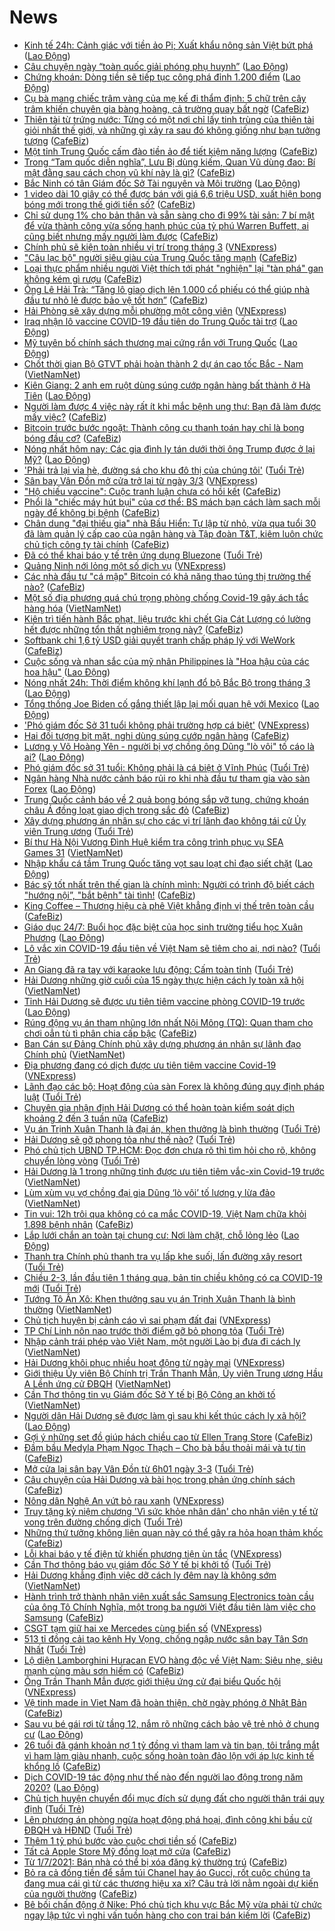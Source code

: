 # News

- [Kinh tế 24h: Cảnh giác với tiền ảo Pi; Xuất khẩu nông sản Việt bứt phá](https://laodong.vn/kinh-te/kinh-te-24h-canh-giac-voi-tien-ao-pi-xuat-khau-nong-san-viet-but-pha-885186.ldo) ([Lao Động](https://laodong.vn))
- [Câu chuyện ngày “toàn quốc giải phóng phụ huynh”](https://laodong.vn/giao-duc/cau-chuyen-ngay-toan-quoc-giai-phong-phu-huynh-885118.ldo) ([Lao Động](https://laodong.vn))
- [Chứng khoán: Dòng tiền sẽ tiếp tục công phá đỉnh 1.200 điểm](https://laodong.vn/kinh-te/chung-khoan-dong-tien-se-tiep-tuc-cong-pha-dinh-1200-diem-885183.ldo) ([Lao Động](https://laodong.vn))
- [Cụ bà mang chiếc trâm vàng của mẹ kế đi thẩm định: 5 chữ trên cây trâm khiến chuyên gia bàng hoàng, cả trường quay bất ngờ](https://cafebiz.vn/cu-ba-mang-chiec-tram-vang-cua-me-ke-di-tham-dinh-5-chu-tren-cay-tram-khien-chuyen-gia-bang-hoang-ca-truong-quay-bat-ngo-2021030221092433.chn) ([CafeBiz](https://cafebiz.vn))
- [Thiên tài từ trứng nước: Từng có một nơi chỉ lấy tinh trùng của thiên tài giỏi nhất thế giới, và những gì xảy ra sau đó không giống như bạn tưởng tượng](https://cafebiz.vn/thien-tai-tu-trung-nuoc-tung-co-mot-noi-chi-lay-tinh-trung-cua-thien-tai-gioi-nhat-the-gioi-va-nhung-gi-xay-ra-sau-do-khong-giong-nhu-ban-tuong-tuong-20210302205916712.chn) ([CafeBiz](https://cafebiz.vn))
- [Một tỉnh Trung Quốc cấm đào tiền ảo để tiết kiệm năng lượng](https://cafebiz.vn/mot-tinh-trung-quoc-cam-dao-tien-ao-de-tiet-kiem-nang-luong-20210302194625344.chn) ([CafeBiz](https://cafebiz.vn))
- [Trong “Tam quốc diễn nghĩa”, Lưu Bị dùng kiếm, Quan Vũ dùng đao: Bí mật đằng sau cách chọn vũ khí này là gì?](https://cafebiz.vn/trong-tam-quoc-dien-nghia-luu-bi-dung-kiem-quan-vu-dung-dao-bi-mat-dang-sau-cach-chon-vu-khi-nay-la-gi-20210302205448023.chn) ([CafeBiz](https://cafebiz.vn))
- [Bắc Ninh có tân Giám đốc Sở Tài nguyên và Môi trường](https://laodong.vn/thoi-su/bac-ninh-co-tan-giam-doc-so-tai-nguyen-va-moi-truong-885184.ldo) ([Lao Động](https://laodong.vn))
- [1 video dài 10 giây có thể được bán với giá 6,6 triệu USD, xuất hiện bong bóng mới trong thế giới tiền số?](https://cafebiz.vn/1-video-dai-10-giay-co-the-duoc-ban-voi-gia-66-trieu-usd-xuat-hien-bong-bong-moi-trong-the-gioi-tien-so-20210302194504227.chn) ([CafeBiz](https://cafebiz.vn))
- [Chỉ sử dụng 1% cho bản thân và sẵn sàng cho đi 99% tài sản: 7 bí mật để vừa thành công vừa sống hạnh phúc của tỷ phú Warren Buffett, ai cũng biết nhưng mấy người làm được](https://cafebiz.vn/chi-su-dung-1-cho-ban-than-va-san-sang-cho-di-99-tai-san-7-bi-mat-de-vua-thanh-cong-vua-song-hanh-phuc-cua-ty-phu-warren-buffett-ai-cung-biet-nhung-may-nguoi-lam-duoc-20210302211246339.chn) ([CafeBiz](https://cafebiz.vn))
- [Chính phủ sẽ kiện toàn nhiều vị trí trong tháng 3](https://vnexpress.net/chinh-phu-se-kien-toan-nhieu-vi-tri-trong-thang-3-4242558.html) ([VNExpress](https://vnexpress.net))
- ["Câu lạc bộ" người siêu giàu của Trung Quốc tăng mạnh](https://cafebiz.vn/cau-lac-bo-nguoi-sieu-giau-cua-trung-quoc-tang-manh-20210302182310102.chn) ([CafeBiz](https://cafebiz.vn))
- [Loại thực phẩm nhiều người Việt thích tới phát "nghiện" lại "tàn phá" gan không kém gì rượu](https://cafebiz.vn/loai-thuc-pham-nhieu-nguoi-viet-thich-toi-phat-nghien-lai-tan-pha-gan-khong-kem-gi-ruou-20210302171457578.chn) ([CafeBiz](https://cafebiz.vn))
- [Ông Lê Hải Trà: “Tăng lô giao dịch lên 1.000 cổ phiếu có thể giúp nhà đầu tư nhỏ lẻ được bảo vệ tốt hơn”](https://cafebiz.vn/ong-le-hai-tra-tang-lo-giao-dich-len-1000-co-phieu-co-the-giup-nha-dau-tu-nho-le-duoc-bao-ve-tot-hon-20210302211736065.chn) ([CafeBiz](https://cafebiz.vn))
- [Hải Phòng sẽ xây dựng mỗi phường một công viên](https://vnexpress.net/hai-phong-se-xay-dung-moi-phuong-mot-cong-vien-4242572.html) ([VNExpress](https://vnexpress.net))
- [Iraq nhận lô vaccine COVID-19 đầu tiên do Trung Quốc tài trợ](https://laodong.vn/the-gioi/iraq-nhan-lo-vaccine-covid-19-dau-tien-do-trung-quoc-tai-tro-885178.ldo) ([Lao Động](https://laodong.vn))
- [Mỹ tuyên bố chính sách thương mại cứng rắn với Trung Quốc](https://laodong.vn/the-gioi/my-tuyen-bo-chinh-sach-thuong-mai-cung-ran-voi-trung-quoc-885119.ldo) ([Lao Động](https://laodong.vn))
- [Chốt thời gian Bộ GTVT phải hoàn thành 2 dự án cao tốc Bắc - Nam](http://vietnamnet.vn/vn/thoi-su/an-toan-giao-thong/chot-thoi-gian-bo-gtvt-phai-hoan-thanh-2-du-an-cao-toc-bac-nam-716727.html) ([VietNamNet](https://vietnamnet.vn))
- [Kiên Giang: 2 anh em ruột dùng súng cướp ngân hàng bất thành ở Hà Tiên](https://laodong.vn/phap-luat/kien-giang-2-anh-em-ruot-dung-sung-cuop-ngan-hang-bat-thanh-o-ha-tien-885165.ldo) ([Lao Động](https://laodong.vn))
- [Người làm được 4 việc này rất ít khi mắc bệnh ung thư: Bạn đã làm được mấy việc?](https://cafebiz.vn/nguoi-lam-duoc-4-viec-nay-rat-it-khi-mac-benh-ung-thu-ban-da-lam-duoc-may-viec-20210302171219349.chn) ([CafeBiz](https://cafebiz.vn))
- [Bitcoin trước bước ngoặt: Thành công cụ thanh toán hay chỉ là bong bóng đầu cơ?](https://cafebiz.vn/bitcoin-truoc-buoc-ngoat-thanh-cong-cu-thanh-toan-hay-chi-la-bong-bong-dau-co-20210302183401446.chn) ([CafeBiz](https://cafebiz.vn))
- [Nóng nhất hôm nay: Các gia đình ly tán dưới thời ông Trump được ở lại Mỹ?](https://laodong.vn/video-the-gioi/nong-nhat-hom-nay-cac-gia-dinh-ly-tan-duoi-thoi-ong-trump-duoc-o-lai-my-885131.ldo) ([Lao Động](https://laodong.vn))
- ['Phải trả lại vỉa hè, đường sá cho khu đô thị của chúng tôi'](https://tuoitre.vn/phai-tra-lai-via-he-duong-sa-cho-khu-do-thi-cua-chung-toi-20210302200952795.htm) ([Tuổi Trẻ](https://tuoitre.vn))
- [Sân bay Vân Đồn mở cửa trở lại từ ngày 3/3](https://vnexpress.net/san-bay-van-don-mo-cua-tro-lai-tu-ngay-3-3-4242574.html) ([VNExpress](https://vnexpress.net))
- ["Hộ chiếu vaccine": Cuộc tranh luận chưa có hồi kết](https://cafebiz.vn/ho-chieu-vaccine-cuoc-tranh-luan-chua-co-hoi-ket-20210302183548187.chn) ([CafeBiz](https://cafebiz.vn))
- [Phổi là "chiếc máy hút bụi" của cơ thể: BS mách bạn cách làm sạch mỗi ngày để không bị bệnh](https://cafebiz.vn/phoi-la-chiec-may-hut-bui-cua-co-the-bs-mach-ban-cach-lam-sach-moi-ngay-de-khong-bi-benh-20210302171013539.chn) ([CafeBiz](https://cafebiz.vn))
- [Chân dung "đại thiếu gia" nhà Bầu Hiển: Tự lập từ nhỏ, vừa qua tuổi 30 đã làm quản lý cấp cao của ngân hàng và Tập đoàn T&T, kiêm luôn chức chủ tịch công ty tài chính](https://cafebiz.vn/chan-dung-dai-thieu-gia-nha-bau-hien-tu-lap-tu-nho-vua-qua-tuoi-30-da-lam-quan-ly-cap-cao-cua-ngan-hang-va-tap-doan-tt-kiem-luon-chuc-chu-tich-cong-ty-tai-chinh-20210302203409832.chn) ([CafeBiz](https://cafebiz.vn))
- [Đã có thể khai báo y tế trên ứng dụng Bluezone](https://tuoitre.vn/da-co-the-khai-bao-y-te-tren-ung-dung-bluezone-20210302194224385.htm) ([Tuổi Trẻ](https://tuoitre.vn))
- [Quảng Ninh nới lỏng một số dịch vụ](https://vnexpress.net/quang-ninh-noi-long-mot-so-dich-vu-4242560.html) ([VNExpress](https://vnexpress.net))
- [Các nhà đầu tư "cá mập" Bitcoin có khả năng thao túng thị trường thế nào?](https://cafebiz.vn/cac-nha-dau-tu-ca-map-bitcoin-co-kha-nang-thao-tung-thi-truong-the-nao-2021030218323731.chn) ([CafeBiz](https://cafebiz.vn))
- [Một số địa phương quá chú trọng phòng chống Covid-19 gây ách tắc hàng hóa](http://vietnamnet.vn/vn/thoi-su/mot-so-dia-phuong-qua-chu-trong-phong-chong-covid-19-gay-ach-tac-hang-hoa-716718.html) ([VietNamNet](https://vietnamnet.vn))
- [Kiên trì tiến hành Bắc phạt, liệu trước khi chết Gia Cát Lượng có lường hết được những tổn thất nghiêm trọng này?](https://cafebiz.vn/kien-tri-tien-hanh-bac-phat-lieu-truoc-khi-chet-gia-cat-luong-co-luong-het-duoc-nhung-ton-that-nghiem-trong-nay-202103021706274.chn) ([CafeBiz](https://cafebiz.vn))
- [Softbank chi 1,6 tỷ USD giải quyết tranh chấp pháp lý với WeWork](https://cafebiz.vn/softbank-chi-16-ty-usd-giai-quyet-tranh-chap-phap-ly-voi-wework-20210302182148004.chn) ([CafeBiz](https://cafebiz.vn))
- [Cuộc sống và nhan sắc của mỹ nhân Philippines là &quot;Hoa hậu của các hoa hậu&quot;](https://laodong.vn/photo/cuoc-song-va-nhan-sac-cua-my-nhan-philippines-la-hoa-hau-cua-cac-hoa-hau-884960.ldo) ([Lao Động](https://laodong.vn))
- [Nóng nhất 24h: Thời điểm không khí lạnh đổ bộ Bắc Bộ trong tháng 3](https://laodong.vn/video/nong-nhat-24h-thoi-diem-khong-khi-lanh-do-bo-bac-bo-trong-thang-3-885098.ldo) ([Lao Động](https://laodong.vn))
- [Tổng thống Joe Biden cố gắng thiết lập lại mối quan hệ với Mexico](https://laodong.vn/photo/tong-thong-joe-biden-co-gang-thiet-lap-lai-moi-quan-he-voi-mexico-884905.ldo) ([Lao Động](https://laodong.vn))
- ['Phó giám đốc Sở 31 tuổi không phải trường hợp cá biệt'](https://vnexpress.net/pho-giam-doc-so-31-tuoi-khong-phai-truong-hop-ca-biet-4242555.html) ([VNExpress](https://vnexpress.net))
- [Hai đối tượng bịt mặt, nghi dùng súng cướp ngân hàng](https://cafebiz.vn/hai-doi-tuong-bit-mat-nghi-dung-sung-cuop-ngan-hang-20210302195436638.chn) ([CafeBiz](https://cafebiz.vn))
- [Lương y Võ Hoàng Yên - người bị vợ chồng ông Dũng &quot;lò vôi&quot; tố cáo là ai?](https://laodong.vn/video/luong-y-vo-hoang-yen-nguoi-bi-vo-chong-ong-dung-lo-voi-to-cao-la-ai-884993.ldo) ([Lao Động](https://laodong.vn))
- [Phó giám đốc sở 31 tuổi: Không phải là cá biệt ở Vĩnh Phúc](https://tuoitre.vn/pho-giam-doc-so-31-tuoi-khong-phai-la-ca-biet-o-vinh-phuc-20210302191351875.htm) ([Tuổi Trẻ](https://tuoitre.vn))
- [Ngân hàng Nhà nước cảnh báo rủi ro khi nhà đầu tư tham gia vào sàn Forex](https://laodong.vn/phap-luat/ngan-hang-nha-nuoc-canh-bao-rui-ro-khi-nha-dau-tu-tham-gia-vao-san-forex-885138.ldo) ([Lao Động](https://laodong.vn))
- [Trung Quốc cảnh báo về 2 quả bong bóng sắp vỡ tung, chứng khoán châu Á đồng loạt giao dịch trong sắc đỏ](https://cafebiz.vn/trung-quoc-canh-bao-ve-2-qua-bong-bong-sap-vo-tung-chung-khoan-chau-a-dong-loat-giao-dich-trong-sac-do-20210302182939691.chn) ([CafeBiz](https://cafebiz.vn))
- [Xây dựng phương án nhân sự cho các vị trí lãnh đạo không tái cử Ủy viên Trung ương](https://tuoitre.vn/xay-dung-phuong-an-nhan-su-cho-cac-vi-tri-lanh-dao-khong-tai-cu-uy-vien-trung-uong-20210302192936739.htm) ([Tuổi Trẻ](https://tuoitre.vn))
- [Bí thư Hà Nội Vương Đình Huệ kiểm tra công trình phục vụ SEA Games 31](http://vietnamnet.vn/vn/thoi-su/bi-thu-ha-noi-vuong-dinh-hue-kiem-tra-cong-trinh-phuc-vu-sea-games-31-716716.html) ([VietNamNet](https://vietnamnet.vn))
- [Nhập khẩu cá tầm Trung Quốc tăng vọt sau loạt chỉ đạo siết chặt](https://laodong.vn/kinh-te/nhap-khau-ca-tam-trung-quoc-tang-vot-sau-loat-chi-dao-siet-chat-885028.ldo) ([Lao Động](https://laodong.vn))
- [Bác sỹ tốt nhất trên thế gian là chính mình: Người có trình độ biết cách "hướng nội”, "bắt bệnh" tài tình!](https://cafebiz.vn/bac-sy-tot-nhat-tren-the-gian-la-chinh-minh-nguoi-co-trinh-do-biet-cach-huong-noi-bat-benh-tai-tinh-2021030117172458.chn) ([CafeBiz](https://cafebiz.vn))
- [King Coffee – Thương hiệu cà phê Việt khẳng định vị thế trên toàn cầu](https://cafebiz.vn/king-coffee-thuong-hieu-ca-phe-viet-khang-dinh-vi-the-tren-toan-cau-20210302161140148.chn) ([CafeBiz](https://cafebiz.vn))
- [Giáo dục 24/7: Buổi học đặc biệt của học sinh trường tiểu học Xuân Phương](https://laodong.vn/video/giao-duc-247-buoi-hoc-dac-biet-cua-hoc-sinh-truong-tieu-hoc-xuan-phuong-885103.ldo) ([Lao Động](https://laodong.vn))
- [Lô vắc xin COVID-19 đầu tiên về Việt Nam sẽ tiêm cho ai, nơi nào?](https://tuoitre.vn/lo-vac-xin-covid-19-dau-tien-ve-viet-nam-se-tiem-cho-ai-noi-nao-20210302185316538.htm) ([Tuổi Trẻ](https://tuoitre.vn))
- [An Giang đã ra tay với karaoke lưu động: Cấm toàn tỉnh](https://tuoitre.vn/an-giang-da-ra-tay-voi-karaoke-luu-dong-cam-toan-tinh-20210302174629553.htm) ([Tuổi Trẻ](https://tuoitre.vn))
- [Hải Dương những giờ cuối của 15 ngày thực hiện cách ly toàn xã hội](http://vietnamnet.vn/vn/thoi-su/hai-duong-nhung-gio-cuoi-cua-15-ngay-thuc-hien-cach-ly-toan-xa-hoi-716713.html) ([VietNamNet](https://vietnamnet.vn))
- [Tỉnh Hải Dương sẽ được ưu tiên tiêm vaccine phòng COVID-19 trước](https://laodong.vn/xa-hoi/tinh-hai-duong-se-duoc-uu-tien-tiem-vaccine-phong-covid-19-truoc-885142.ldo) ([Lao Động](https://laodong.vn))
- [Rúng động vụ án tham nhũng lớn nhất Nội Mông (TQ): Quan tham cho chơi oẳn tù tì phân chia cấp bậc](https://cafebiz.vn/rung-dong-vu-an-tham-nhung-lon-nhat-noi-mong-tq-quan-tham-cho-choi-oan-tu-ti-phan-chia-cap-bac-20210302182756393.chn) ([CafeBiz](https://cafebiz.vn))
- [Ban Cán sự Đảng Chính phủ xây dựng phương án nhân sự lãnh đạo Chính phủ](http://vietnamnet.vn/vn/thoi-su/chinh-tri/ban-can-su-dang-chinh-phu-xay-dung-phuong-an-nhan-su-lanh-dao-chinh-phu-716696.html) ([VietNamNet](https://vietnamnet.vn))
- [Địa phương đang có dịch được ưu tiên tiêm vaccine Covid-19](https://vnexpress.net/dia-phuong-dang-co-dich-duoc-uu-tien-tiem-vaccine-covid-19-4242524.html) ([VNExpress](https://vnexpress.net))
- [Lãnh đạo các bộ: Hoạt động của sàn Forex là không đúng quy định pháp luật](https://tuoitre.vn/lanh-dao-cac-bo-hoat-dong-cua-san-forex-la-khong-dung-quy-dinh-phap-luat-20210302183843371.htm) ([Tuổi Trẻ](https://tuoitre.vn))
- [Chuyên gia nhận định Hải Dương có thể hoàn toàn kiểm soát dịch khoảng 2 đến 3 tuần nữa](https://cafebiz.vn/chuyen-gia-nhan-dinh-hai-duong-co-the-hoan-toan-kiem-soat-dich-khoang-2-den-3-tuan-nua-2021030218191268.chn) ([CafeBiz](https://cafebiz.vn))
- [Vụ án Trịnh Xuân Thanh là đại án, khen thưởng là bình thường](https://tuoitre.vn/vu-an-trinh-xuan-thanh-la-dai-an-khen-thuong-la-binh-thuong-20210302182111805.htm) ([Tuổi Trẻ](https://tuoitre.vn))
- [Hải Dương sẽ gỡ phong tỏa như thế nào?](https://tuoitre.vn/hai-duong-se-go-phong-toa-nhu-the-nao-20210302180925215.htm) ([Tuổi Trẻ](https://tuoitre.vn))
- [Phó chủ tịch UBND TP.HCM: Đọc đơn chưa rõ thì tìm hỏi cho rõ, không chuyển lòng vòng](https://tuoitre.vn/pho-chu-tich-ubnd-tp-hcm-doc-don-chua-ro-thi-tim-hoi-cho-ro-khong-chuyen-long-vong-20210302182006035.htm) ([Tuổi Trẻ](https://tuoitre.vn))
- [Hải Dương là 1 trong những tỉnh được ưu tiên tiêm vắc-xin Covid-19 trước](http://vietnamnet.vn/vn/thoi-su/hai-duong-la-1-trong-nhung-tinh-duoc-uu-tien-tiem-vac-xin-covid-19-truoc-716702.html) ([VietNamNet](https://vietnamnet.vn))
- [Lùm xùm vụ vợ chồng đại gia Dũng ‘lò vôi’ tố lương y lừa đảo](http://vietnamnet.vn/vn/thoi-su/lum-xum-vu-vo-chong-dai-gia-dung-lo-voi-to-luong-y-lua-dao-716703.html) ([VietNamNet](https://vietnamnet.vn))
- [Tin vui: 12h trôi qua không có ca mắc COVID-19, Việt Nam chữa khỏi 1.898 bệnh nhân](https://cafebiz.vn/tin-vui-12h-troi-qua-khong-co-ca-mac-covid-19-viet-nam-chua-khoi-1898-benh-nhan-20210302181315005.chn) ([CafeBiz](https://cafebiz.vn))
- [Lắp lưới chắn an toàn tại chung cư: Nơi làm chặt, chỗ lỏng lẻo](https://laodong.vn/photo/lap-luoi-chan-an-toan-tai-chung-cu-noi-lam-chat-cho-long-leo-885060.ldo) ([Lao Động](https://laodong.vn))
- [Thanh tra Chính phủ thanh tra vụ lấp khe suối, lấn đường xây resort](https://tuoitre.vn/thanh-tra-chinh-phu-thanh-tra-vu-lap-khe-suoi-lan-duong-xay-resort-20210302174152294.htm) ([Tuổi Trẻ](https://tuoitre.vn))
- [Chiều 2-3, lần đầu tiên 1 tháng qua, bản tin chiều không có ca COVID-19 mới](https://tuoitre.vn/chieu-2-3-lan-dau-tien-1-thang-qua-ban-tin-chieu-khong-co-ca-covid-19-moi-2021030218182437.htm) ([Tuổi Trẻ](https://tuoitre.vn))
- [Tướng Tô Ân Xô: Khen thưởng sau vụ án Trịnh Xuân Thanh là bình thường](http://vietnamnet.vn/vn/thoi-su/tuong-to-an-xo-khen-thuong-sau-vu-an-trinh-xuan-thanh-la-binh-thuong-716695.html) ([VietNamNet](https://vietnamnet.vn))
- [Chủ tịch huyện bị cảnh cáo vì sai phạm đất đai](https://vnexpress.net/chu-tich-huyen-bi-canh-cao-vi-sai-pham-dat-dai-4242549.html) ([VNExpress](https://vnexpress.net))
- [TP Chí Linh nôn nao trước thời điểm gỡ bỏ phong tỏa](https://tuoitre.vn/tp-chi-linh-non-nao-truoc-thoi-diem-go-bo-phong-toa-20210302165150846.htm) ([Tuổi Trẻ](https://tuoitre.vn))
- [Nhập cảnh trái phép vào Việt Nam, một người Lào bị đưa đi cách ly](http://vietnamnet.vn/vn/thoi-su/nhap-canh-trai-phep-vao-viet-nam-mot-nguoi-lao-bi-dua-di-cach-ly-716697.html) ([VietNamNet](https://vietnamnet.vn))
- [Hải Dương khôi phục nhiều hoạt động từ ngày mai](https://vnexpress.net/hai-duong-khoi-phuc-nhieu-hoat-dong-tu-ngay-mai-4242471.html) ([VNExpress](https://vnexpress.net))
- [Giới thiệu Ủy viên Bộ Chính trị Trần Thanh Mẫn, Ủy viên Trung ương Hầu A Lềnh ứng cử ĐBQH](http://vietnamnet.vn/vn/thoi-su/quoc-hoi/gioi-thieu-uy-vien-bo-chinh-tri-tran-thanh-man-uy-vien-trung-uong-hau-a-lenh-ung-cu-dbqh-716687.html) ([VietNamNet](https://vietnamnet.vn))
- [Cần Thơ thông tin vụ Giám đốc Sở Y tế bị Bộ Công an khởi tố](http://vietnamnet.vn/vn/thoi-su/can-tho-thong-tin-vu-giam-doc-so-y-te-bi-bo-cong-an-khoi-to-716688.html) ([VietNamNet](https://vietnamnet.vn))
- [Người dân Hải Dương sẽ được làm gì sau khi kết thúc cách ly xã hội?](https://laodong.vn/video/nguoi-dan-hai-duong-se-duoc-lam-gi-sau-khi-ket-thuc-cach-ly-xa-hoi-885076.ldo) ([Lao Động](https://laodong.vn))
- [Gợi ý những set đồ giúp hách chiều cao từ Ellen Trang Store](https://cafebiz.vn/goi-y-nhung-set-do-giup-hach-chieu-cao-tu-ellen-trang-store-20210302134559561.chn) ([CafeBiz](https://cafebiz.vn))
- [Đầm bầu Medyla Phạm Ngọc Thạch – Cho bà bầu thoải mái và tự tin](https://cafebiz.vn/dam-bau-medyla-pham-ngoc-thach-cho-ba-bau-thoai-mai-va-tu-tin-20210302134520573.chn) ([CafeBiz](https://cafebiz.vn))
- [Mở cửa lại sân bay Vân Đồn từ 6h01 ngày 3-3](https://tuoitre.vn/mo-cua-lai-san-bay-van-don-tu-6h01-ngay-3-3-20210302170243411.htm) ([Tuổi Trẻ](https://tuoitre.vn))
- [Câu chuyện của Hải Dương và bài học trong phản ứng chính sách](https://cafebiz.vn/cau-chuyen-cua-hai-duong-va-bai-hoc-trong-phan-ung-chinh-sach-20210302172354819.chn) ([CafeBiz](https://cafebiz.vn))
- [Nông dân Nghệ An vứt bỏ rau xanh](https://vnexpress.net/nong-dan-nghe-an-vut-bo-rau-xanh-4242458.html) ([VNExpress](https://vnexpress.net))
- [Truy tặng kỷ niệm chương 'Vì sức khỏe nhân dân' cho nhân viên y tế tử vong trên đường chống dịch](https://tuoitre.vn/truy-tang-ky-niem-chuong-vi-suc-khoe-nhan-dan-cho-nhan-vien-y-te-tu-vong-tren-duong-chong-dich-20210302164757437.htm) ([Tuổi Trẻ](https://tuoitre.vn))
- [Những thứ tưởng không liên quan này có thể gây ra hỏa hoạn thảm khốc](https://cafebiz.vn/nhung-thu-tuong-khong-lien-quan-nay-co-the-gay-ra-hoa-hoan-tham-khoc-20210302170312424.chn) ([CafeBiz](https://cafebiz.vn))
- [Lỗi khai báo y tế điện tử khiến phương tiện ùn tắc](https://vnexpress.net/loi-khai-bao-y-te-dien-tu-khien-phuong-tien-un-tac-4242483.html) ([VNExpress](https://vnexpress.net))
- [Cần Thơ thông báo vụ giám đốc Sở Y tế bị khởi tố](https://tuoitre.vn/can-tho-thong-bao-vu-giam-doc-so-y-te-bi-khoi-to-20210302165533131.htm) ([Tuổi Trẻ](https://tuoitre.vn))
- [Hải Dương khẳng định việc dỡ cách ly đêm nay là không sớm](http://vietnamnet.vn/vn/thoi-su/hai-duong-khang-dinh-viec-do-cach-ly-dem-nay-la-khong-som-716664.html) ([VietNamNet](https://vietnamnet.vn))
- [Hành trình trở thành nhân viên xuất sắc Samsung Electronics toàn cầu của ông Tô Chính Nghĩa, một trong ba người Việt đầu tiên làm việc cho Samsung](https://cafebiz.vn/hanh-trinh-tro-thanh-nhan-vien-xuat-sac-samsung-electronics-toan-cau-cua-ong-to-chinh-nghia-mot-trong-ba-nguoi-viet-dau-tien-lam-viec-cho-samsung-20210302154948557.chn) ([CafeBiz](https://cafebiz.vn))
- [CSGT tạm giữ hai xe Mercedes cùng biển số](https://vnexpress.net/csgt-tam-giu-hai-xe-mercedes-cung-bien-so-4242477.html) ([VNExpress](https://vnexpress.net))
- [513 tỉ đồng cải tạo kênh Hy Vọng, chống ngập nước sân bay Tân Sơn Nhất](https://tuoitre.vn/513-ti-dong-cai-tao-kenh-hy-vong-chong-ngap-nuoc-san-bay-tan-son-nhat-20210302165203061.htm) ([Tuổi Trẻ](https://tuoitre.vn))
- [Lộ diện Lamborghini Huracan EVO hàng độc về Việt Nam: Siêu nhẹ, siêu mạnh cùng màu sơn hiếm có](https://cafebiz.vn/lo-dien-lamborghini-huracan-evo-hang-doc-ve-viet-nam-sieu-nhe-sieu-manh-cung-mau-son-hiem-co-20210302154243097.chn) ([CafeBiz](https://cafebiz.vn))
- [Ông Trần Thanh Mẫn được giới thiệu ứng cử đại biểu Quốc hội](https://vnexpress.net/ong-tran-thanh-man-duoc-gioi-thieu-ung-cu-dai-bieu-quoc-hoi-4242422.html) ([VNExpress](https://vnexpress.net))
- [Vệ tinh made in Viet Nam đã hoàn thiện, chờ ngày phóng ở Nhật Bản](https://cafebiz.vn/ve-tinh-made-in-viet-nam-da-hoan-thien-cho-ngay-phong-o-nhat-ban-20210302161714726.chn) ([CafeBiz](https://cafebiz.vn))
- [Sau vụ bé gái rơi từ tầng 12, nắm rõ những cách bảo vệ trẻ nhỏ ở chung cư](https://laodong.vn/infographic/sau-vu-be-gai-roi-tu-tang-12-nam-ro-nhung-cach-bao-ve-tre-nho-o-chung-cu-884946.ldo) ([Lao Động](https://laodong.vn))
- [26 tuổi đã gánh khoản nợ 1 tỷ đồng vì tham lam và tin bạn, tôi trắng mắt vì ham làm giàu nhanh, cuộc sống hoàn toàn đảo lộn với áp lực kinh tế khổng lồ](https://cafebiz.vn/26-tuoi-da-ganh-khoan-no-1-ty-dong-vi-tham-lam-va-tin-ban-toi-trang-mat-vi-ham-lam-giau-nhanh-cuoc-song-hoan-toan-dao-lon-voi-ap-luc-kinh-te-khong-lo-20210302153819306.chn) ([CafeBiz](https://cafebiz.vn))
- [Dịch COVID-19 tác động như thế nào đến người lao động trong năm 2020?](https://laodong.vn/infographic/dich-covid-19-tac-dong-nhu-the-nao-den-nguoi-lao-dong-trong-nam-2020-884640.ldo) ([Lao Động](https://laodong.vn))
- [Chủ tịch huyện chuyển đổi mục đích sử dụng đất cho người thân trái quy định](https://tuoitre.vn/chu-tich-huyen-chuyen-doi-muc-dich-su-dung-dat-cho-nguoi-than-trai-quy-dinh-20210302155201728.htm) ([Tuổi Trẻ](https://tuoitre.vn))
- [Lên phương án phòng ngừa hoạt động phá hoại, đình công khi bầu cử ĐBQH và HĐND](https://tuoitre.vn/len-phuong-an-phong-ngua-hoat-dong-pha-hoai-dinh-cong-khi-bau-cu-dbqh-va-hdnd-20210302151142316.htm) ([Tuổi Trẻ](https://tuoitre.vn))
- [Thêm 1 tỷ phú bước vào cuộc chơi tiền số](https://cafebiz.vn/them-1-ty-phu-buoc-vao-cuoc-choi-tien-so-20210302153409741.chn) ([CafeBiz](https://cafebiz.vn))
- [Tất cả Apple Store Mỹ đồng loạt mở cửa](https://cafebiz.vn/tat-ca-apple-store-my-dong-loat-mo-cua-20210302153622618.chn) ([CafeBiz](https://cafebiz.vn))
- [Từ 1/7/2021: Bán nhà có thể bị xóa đăng ký thường trú](https://cafebiz.vn/tu-1-7-2021-ban-nha-co-the-bi-xoa-dang-ky-thuong-tru-20210302155914211.chn) ([CafeBiz](https://cafebiz.vn))
- [Bỏ ra cả đống tiền để sắm túi Chanel hay áo Gucci, rốt cuộc chúng ta đang mua cái gì từ các thương hiệu xa xỉ? Câu trả lời nằm ngoài dự kiến của người thường](https://cafebiz.vn/bo-ra-ca-dong-tien-de-sam-tui-chanel-hay-ao-gucci-rot-cuoc-chung-ta-dang-mua-cai-gi-tu-cac-thuong-hieu-xa-xi-cau-tra-loi-nam-ngoai-du-kien-cua-nguoi-thuong-20210302153446961.chn) ([CafeBiz](https://cafebiz.vn))
- [Bê bối chấn động ở Nike: Phó chủ tịch khu vực Bắc Mỹ vừa phải từ chức ngay lập tức vì nghi vấn tuồn hàng cho con trai bán kiếm lời](https://cafebiz.vn/be-boi-chan-dong-o-nike-pho-chu-tich-khu-vuc-bac-my-vua-phai-tu-chuc-ngay-lap-tuc-vi-nghi-van-tuon-hang-cho-con-trai-ban-kiem-loi-20210302154543374.chn) ([CafeBiz](https://cafebiz.vn))
